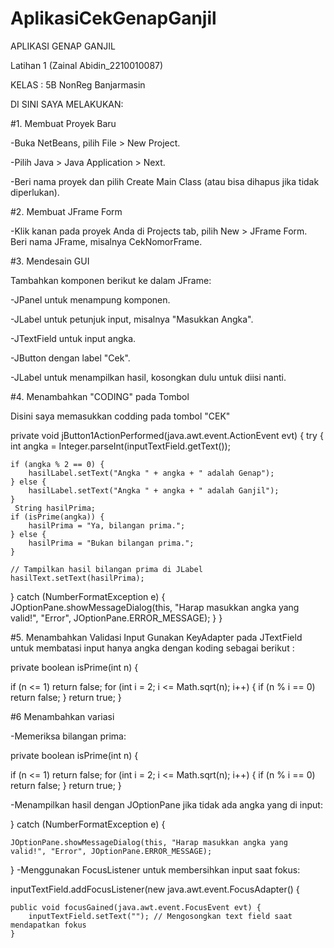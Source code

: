 # AplikasiCekGenapGanjil

APLIKASI GENAP GANJIL

Latihan 1 (Zainal Abidin_2210010087)

KELAS : 5B NonReg Banjarmasin

DI SINI SAYA MELAKUKAN:

#1. Membuat Proyek Baru

-Buka NetBeans, pilih File > New Project.

-Pilih Java > Java Application > Next.

-Beri nama proyek dan pilih Create Main Class (atau bisa dihapus jika tidak diperlukan).

#2. Membuat JFrame Form

-Klik kanan pada proyek Anda di Projects tab, pilih New > JFrame Form. Beri nama JFrame, misalnya CekNomorFrame.

#3. Mendesain GUI

Tambahkan komponen berikut ke dalam JFrame:

-JPanel untuk menampung komponen.

-JLabel untuk petunjuk input, misalnya "Masukkan Angka".

-JTextField untuk input angka.

-JButton dengan label "Cek".

-JLabel untuk menampilkan hasil, kosongkan dulu untuk diisi nanti.

#4. Menambahkan "CODING" pada Tombol

Disini saya memasukkan codding pada tombol "CEK"

private void jButton1ActionPerformed(java.awt.event.ActionEvent evt) {
try { int angka = Integer.parseInt(inputTextField.getText());

    if (angka % 2 == 0) {
        hasilLabel.setText("Angka " + angka + " adalah Genap");
    } else {
        hasilLabel.setText("Angka " + angka + " adalah Ganjil");
    }
     String hasilPrima;
    if (isPrime(angka)) {
        hasilPrima = "Ya, bilangan prima.";
    } else {
        hasilPrima = "Bukan bilangan prima.";
    }
    
    // Tampilkan hasil bilangan prima di JLabel
    hasilText.setText(hasilPrima);
} catch (NumberFormatException e) {
    JOptionPane.showMessageDialog(this, "Harap masukkan angka yang valid!", "Error", JOptionPane.ERROR_MESSAGE);
}
}            


#5. Menambahkan Validasi Input Gunakan KeyAdapter pada JTextField untuk membatasi input hanya angka dengan koding sebagai berikut :

private boolean isPrime(int n) {

if (n <= 1) return false;
for (int i = 2; i <= Math.sqrt(n); i++) {
    if (n % i == 0) return false;
}
return true;
}


#6 Menambahkan variasi

-Memeriksa bilangan prima:

private boolean isPrime(int n) {

if (n <= 1) return false;
for (int i = 2; i <= Math.sqrt(n); i++) {
    if (n % i == 0) return false;
}
return true;
}

-Menampilkan hasil dengan JOptionPane jika tidak ada angka yang di input:

} catch (NumberFormatException e) {

    JOptionPane.showMessageDialog(this, "Harap masukkan angka yang valid!", "Error", JOptionPane.ERROR_MESSAGE);
}
-Menggunakan FocusListener untuk membersihkan input saat fokus:

inputTextField.addFocusListener(new java.awt.event.FocusAdapter() {

    public void focusGained(java.awt.event.FocusEvent evt) {
        inputTextField.setText(""); // Mengosongkan text field saat mendapatkan fokus
    }
